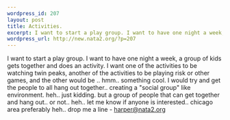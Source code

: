 ```yaml
--- 
wordpress_id: 207
layout: post
title: Activities.
excerpt: I want to start a play group. I want to have one night a week, a group of kids gets together and does an activity. I want one of the activities to be watching twin peaks, another of the activities to be playing risk or other games, and the other would be .. hmm.. something cool. I would try and get the people to all hang out together.. creating a "social group" like environment. heh.. just kiddin...
wordpress_url: http://new.nata2.org/?p=207
---
```

I want to start a play group. I want to have one night a week, a group of kids gets together and does an activity. I want one of the activities to be watching twin peaks, another of the activities to be playing risk or other games, and the other would be .. hmm.. something cool. I would try and get the people to all hang out together.. creating a "social group" like environment. heh.. just kidding. but a group of people that can get together and hang out.. or not.. heh.. let me know if anyone is interested.. chicago area preferably heh.. drop me a line - <a href="mailto:harper@nata2.org">harper@nata2.org</a>
